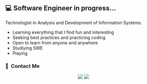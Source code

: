 ## 💻 Software Engineer in progress...

Technologist in Analysis and Development of Information Systems.

- Learning everything that I find fun and interesting
- Seeking best practices and practicing coding
- Open to learn from anyone and anywhere
- Studiying SWE
- Playing 


<h3>🤝 &nbsp;Contact Me</h3>

<p align="center">
<a href="www.linkedin.com/in/cristianperez879m"><img src="https://img.shields.io/badge/Cristian%20Pérez-0077B5?style=flat-square&logo=Linkedin&logoColor=white"/></a>
<a href="mailto:crisperezm879@gmail.com"><img src="https://img.shields.io/badge/crisperezm879@gmail.com-D14836?style=flat-square&logo=Gmail&logoColor=white"/></a>
